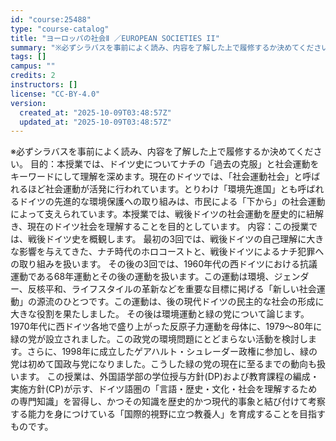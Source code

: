 ```yaml
---
id: "course:25488"
type: "course-catalog"
title: "ヨーロッパの社会Ⅱ ／EUROPEAN SOCIETIES II"
summary: "※必ずシラバスを事前によく読み、内容を了解した上で履修するか決めてください。 目的：本授業では、ドイツ史についてナチの「過去の克服」と社会運動をキーワードにして理解を深めます。現在のドイツでは、「社会運動社会」と呼ばれるほど社会運動が活発に…"
tags: []
campus: ""
credits: 2
instructors: []
license: "CC-BY-4.0"
version:
  created_at: "2025-10-09T03:48:57Z"
  updated_at: "2025-10-09T03:48:57Z"
---
```

※必ずシラバスを事前によく読み、内容を了解した上で履修するか決めてください。 目的：本授業では、ドイツ史についてナチの「過去の克服」と社会運動をキーワードにして理解を深めます。現在のドイツでは、「社会運動社会」と呼ばれるほど社会運動が活発に行われています。とりわけ「環境先進国」とも呼ばれるドイツの先進的な環境保護への取り組みは、市民による「下から」の社会運動によって支えられています。本授業では、戦後ドイツの社会運動を歴史的に紐解き、現在のドイツ社会を理解することを目的としています。 内容：この授業では、戦後ドイツ史を概観します。 最初の3回では、戦後ドイツの自己理解に大きな影響を与えてきた、ナチ時代のホロコーストと、戦後ドイツによるナチ犯罪への取り組みを扱います。 その後の3回では、1960年代の西ドイツにおける抗議運動である68年運動とその後の運動を扱います。この運動は環境、ジェンダー、反核平和、ライフスタイルの革新などを重要な目標に掲げる「新しい社会運動」の源流のひとつです。この運動は、後の現代ドイツの民主的な社会の形成に大きな役割を果たしました。 その後は環境運動と緑の党について論じます。1970年代に西ドイツ各地で盛り上がった反原子力運動を母体に、1979〜80年に緑の党が設立されました。この政党の環境問題にとどまらない活動を検討します。さらに、1998年に成立したゲアハルト・シュレーダー政権に参加し、緑の党は初めて国政与党になりました。こうした緑の党の現在に至るまでの動向も扱います。 この授業は、外国語学部の学位授与方針(DP)および教育課程の編成・実施方針(CP)が示す、ドイツ語圏の「言語・歴史・文化・社会を理解するための専門知識」を習得し、かつその知識を歴史的かつ現代的事象と結び付けて考察する能力を身につけている「国際的視野に立つ教養人」を育成することを目指すものです。
